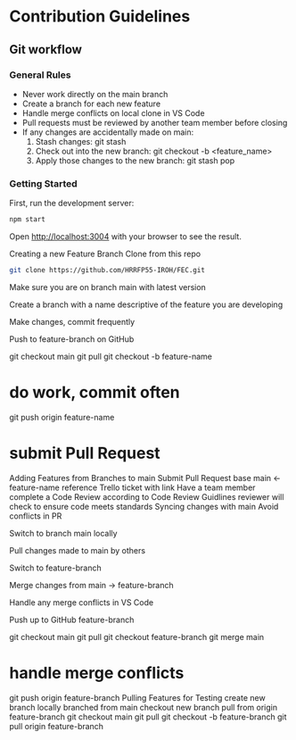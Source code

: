 # Contribution Guidelines
## Git workflow

### General Rules

- Never work directly on the main branch
- Create a branch for each new feature
- Handle merge conflicts on local clone in VS Code
- Pull requests must be reviewed by another team member before closing
- If any changes are accidentally made on main:
  1. Stash changes: git stash
  2. Check out into the new branch: git checkout -b <feature_name>
  3. Apply those changes to the new branch: git stash pop

### Getting Started

First, run the development server:

```bash
npm start
```

Open [http://localhost:3004](http://localhost:3004) with your browser to see the result.

Creating a new Feature Branch
Clone from this repo

```bash
git clone https://github.com/HRRFP55-IROH/FEC.git
```
Make sure you are on branch main with latest version

Create a branch with a name descriptive of the feature you are developing

Make changes, commit frequently

Push to feature-branch on GitHub

git checkout main
git pull
git checkout -b feature-name
# do work, commit often
git push origin feature-name
# submit Pull Request
Adding Features from Branches to main
Submit Pull Request
base main <- feature-name
reference Trello ticket with link
Have a team member complete a Code Review according to Code Review Guidlines
reviewer will check to ensure code meets standards
Syncing changes with main
Avoid conflicts in PR

Switch to branch main locally

Pull changes made to main by others

Switch to feature-branch

Merge changes from main -> feature-branch

Handle any merge conflicts in VS Code

Push up to GitHub feature-branch

git checkout main
git pull
git checkout feature-branch
git merge main
# handle merge conflicts
git push origin feature-branch
Pulling Features for Testing
create new branch locally branched from main
checkout new branch
pull from origin feature-branch
git checkout main
git pull
git checkout -b feature-branch
git pull origin feature-branch